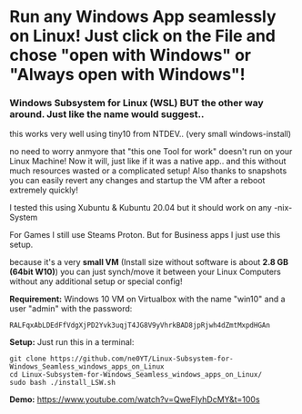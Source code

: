 # Run any Windows App seamlessly on Linux! Just click on the File and chose "open with Windows" or "Always open with Windows"!

### Windows Subsystem for Linux (WSL) BUT the other way around. Just like the name would suggest..

this works very well using tiny10 from NTDEV.. (very small windows-install)

no need to worry anmyore that "this one Tool for work" doesn't run on your Linux Machine! Now it will, just like if it was a native app.. and this without much resources wasted or a complicated setup! Also thanks to snapshots you can easily revert any changes and startup the VM after a reboot extremely quickly!

I tested this using Xubuntu & Kubuntu 20.04 but it should work on any -nix-System

For Games I still use Steams Proton. But for Business apps I just use this setup.

because it's a very **small VM** (Install size without software is about **2.8 GB (64bit W10)**) you can just synch/move it between your Linux Computers without any additional setup or special config!

**Requirement:**
Windows 10 VM on Virtualbox with the name "win10" and a user "admin" with the password:
```
RALFqxAbLDEdFfVdgXjPD2Yvk3uqjT4JG8V9yVhrkBAD8jpRjwh4dZmtMxpdHGAn
```

**Setup:**
Just run this in a terminal:
```
git clone https://github.com/ne0YT/Linux-Subsystem-for-Windows_Seamless_windows_apps_on_Linux
cd Linux-Subsystem-for-Windows_Seamless_windows_apps_on_Linux/
sudo bash ./install_LSW.sh
```

**Demo:**
https://www.youtube.com/watch?v=QweFIyhDcMY&t=100s
